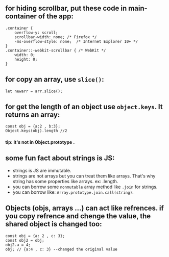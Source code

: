 ## for hiding scrollbar, put these code in main-container of the app:

```
.container {
    overflow-y: scroll;
    scrollbar-width: none; /* Firefox */
    -ms-overflow-style: none;  /* Internet Explorer 10+ */
}
.container::-webkit-scrollbar { /* WebKit */
    width: 0;
    height: 0;
}
```

## for copy an array, use `slice()`:

```
let newarr = arr.slice();
```

## for get the length of an object use `object.keys`. It returns an array:

```
const obj = {a:2 , b:3};
Object.keys(obj).length //2
```
#### tip: it's not in Object.prototype .


## some fun fact about strings is JS:

- strings is JS are immutable.
- strings are not arrays but you can treat them like arrays. That's why string has some properties like arrays. ex: .length.
- you can borrow some `nonmutable` array method like `.join` for strings.
- you can borrow like: `Array.prototype.join.call(string)`.


## Objects (objs, arrays ...) can act like refrences. if you copy refrence and chenge the value, the shared object is changed too:

```
const obj = {a: 2 , c: 3};
const obj2 = obj;
obj2.a = 4;
obj; // {a:4 , c: 3} --changed the original value
```




